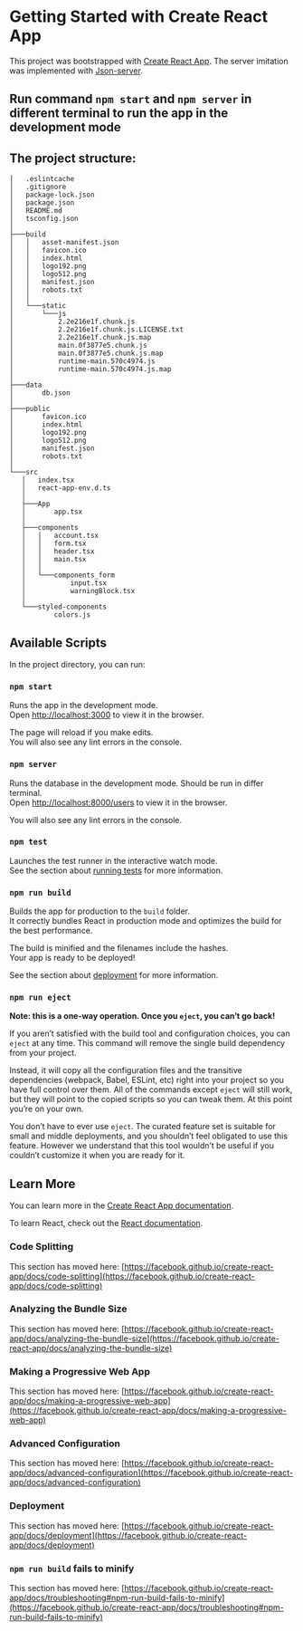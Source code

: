 # Getting Started with Create React App

This project was bootstrapped with [Create React App](https://github.com/facebook/create-react-app).
The server imitation was implemented with [Json-server](https://github.com/typicode/json-server).

## Run command `npm start` and `npm server` in different terminal to run the app in the development mode

## The project structure:
 ```
│   .eslintcache
│   .gitignore
│   package-lock.json
│   package.json
│   README.md
│   tsconfig.json
│
├───build
│   │   asset-manifest.json
│   │   favicon.ico
│   │   index.html
│   │   logo192.png
│   │   logo512.png
│   │   manifest.json
│   │   robots.txt
│   │
│   └───static
│       └───js
│           2.2e216e1f.chunk.js
│           2.2e216e1f.chunk.js.LICENSE.txt
│           2.2e216e1f.chunk.js.map
│           main.0f3877e5.chunk.js
│           main.0f3877e5.chunk.js.map
│           runtime-main.570c4974.js
│           runtime-main.570c4974.js.map
│
├───data
│       db.json
│
├───public
│       favicon.ico
│       index.html
│       logo192.png
│       logo512.png
│       manifest.json
│       robots.txt
│
└───src
    │   index.tsx
    │   react-app-env.d.ts
    │
    ├───App
    │       app.tsx
    │
    ├───components
    │   │   account.tsx
    │   │   form.tsx
    │   │   header.tsx
    │   │   main.tsx
    │   │
    │   └───components_form
    │           input.tsx
    │           warningBlock.tsx
    │
    └───styled-components
            colors.js
```

## Available Scripts

In the project directory, you can run:

### `npm start`

Runs the app in the development mode.\
Open [http://localhost:3000](http://localhost:3000) to view it in the browser.

The page will reload if you make edits.\
You will also see any lint errors in the console.

### `npm server`

Runs the database in the development mode. Should be run in differ terminal.\
Open [http://localhost:8000/users](http://localhost:8000/users) to view it in the browser.

You will also see any lint errors in the console.

### `npm test`

Launches the test runner in the interactive watch mode.\
See the section about [running tests](https://facebook.github.io/create-react-app/docs/running-tests) for more information.

### `npm run build`

Builds the app for production to the `build` folder.\
It correctly bundles React in production mode and optimizes the build for the best performance.

The build is minified and the filenames include the hashes.\
Your app is ready to be deployed!

See the section about [deployment](https://facebook.github.io/create-react-app/docs/deployment) for more information.

### `npm run eject`

**Note: this is a one-way operation. Once you `eject`, you can’t go back!**

If you aren’t satisfied with the build tool and configuration choices, you can `eject` at any time. This command will remove the single build dependency from your project.

Instead, it will copy all the configuration files and the transitive dependencies (webpack, Babel, ESLint, etc) right into your project so you have full control over them. All of the commands except `eject` will still work, but they will point to the copied scripts so you can tweak them. At this point you’re on your own.

You don’t have to ever use `eject`. The curated feature set is suitable for small and middle deployments, and you shouldn’t feel obligated to use this feature. However we understand that this tool wouldn’t be useful if you couldn’t customize it when you are ready for it.

## Learn More

You can learn more in the [Create React App documentation](https://facebook.github.io/create-react-app/docs/getting-started).

To learn React, check out the [React documentation](https://reactjs.org/).

### Code Splitting

This section has moved here: [https://facebook.github.io/create-react-app/docs/code-splitting](https://facebook.github.io/create-react-app/docs/code-splitting)

### Analyzing the Bundle Size

This section has moved here: [https://facebook.github.io/create-react-app/docs/analyzing-the-bundle-size](https://facebook.github.io/create-react-app/docs/analyzing-the-bundle-size)

### Making a Progressive Web App

This section has moved here: [https://facebook.github.io/create-react-app/docs/making-a-progressive-web-app](https://facebook.github.io/create-react-app/docs/making-a-progressive-web-app)

### Advanced Configuration

This section has moved here: [https://facebook.github.io/create-react-app/docs/advanced-configuration](https://facebook.github.io/create-react-app/docs/advanced-configuration)

### Deployment

This section has moved here: [https://facebook.github.io/create-react-app/docs/deployment](https://facebook.github.io/create-react-app/docs/deployment)

### `npm run build` fails to minify

This section has moved here: [https://facebook.github.io/create-react-app/docs/troubleshooting#npm-run-build-fails-to-minify](https://facebook.github.io/create-react-app/docs/troubleshooting#npm-run-build-fails-to-minify)
